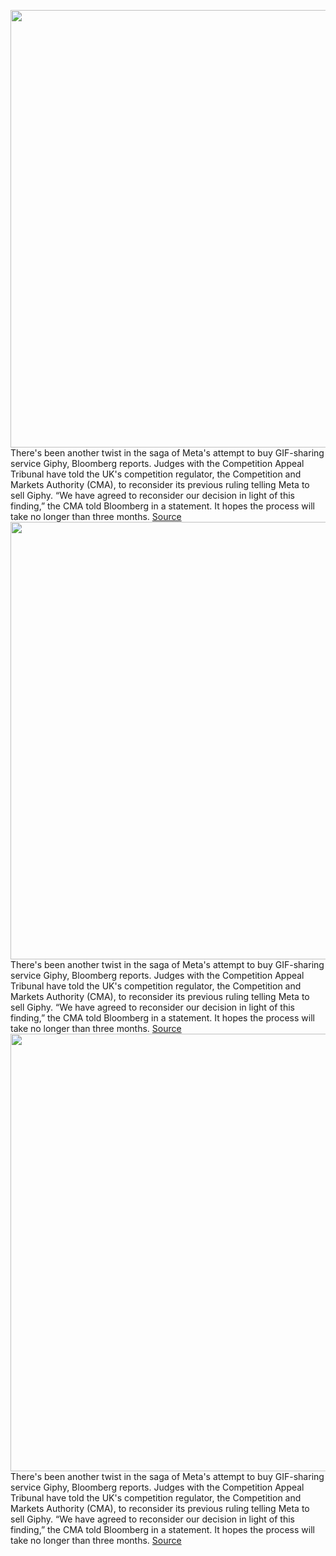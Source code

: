 <img src='https://cdn.vox-cdn.com/thumbor/Y7z6IecOpGUva5l2s5MkNsULrsw=/0x0:2040x1360/1200x800/filters:focal(857x517:1183x843)/cdn.vox-cdn.com/uploads/chorus_image/image/71147848/acastro_211101_1777_meta_0003.0.jpg' width='700px' /><br/>
There's been another twist in the saga of Meta's attempt to buy GIF-sharing service Giphy, Bloomberg reports. Judges with the Competition Appeal Tribunal have told the UK's competition regulator, the Competition and Markets Authority (CMA), to reconsider its previous ruling telling Meta to sell Giphy. “We have agreed to reconsider our decision in light of this finding,” the CMA told Bloomberg in a statement. It hopes the process will take no longer than three months.
<a href='https://www.theverge.com/2022/7/18/23268423/meta-giphy-acquisition-uk-regulator-competiton-markets-authority'> Source <a/><img src='https://cdn.vox-cdn.com/thumbor/Y7z6IecOpGUva5l2s5MkNsULrsw=/0x0:2040x1360/1200x800/filters:focal(857x517:1183x843)/cdn.vox-cdn.com/uploads/chorus_image/image/71147848/acastro_211101_1777_meta_0003.0.jpg' width='700px' /><br/>
There's been another twist in the saga of Meta's attempt to buy GIF-sharing service Giphy, Bloomberg reports. Judges with the Competition Appeal Tribunal have told the UK's competition regulator, the Competition and Markets Authority (CMA), to reconsider its previous ruling telling Meta to sell Giphy. “We have agreed to reconsider our decision in light of this finding,” the CMA told Bloomberg in a statement. It hopes the process will take no longer than three months.
<a href='https://www.theverge.com/2022/7/18/23268423/meta-giphy-acquisition-uk-regulator-competiton-markets-authority'> Source <a/><img src='https://cdn.vox-cdn.com/thumbor/Y7z6IecOpGUva5l2s5MkNsULrsw=/0x0:2040x1360/1200x800/filters:focal(857x517:1183x843)/cdn.vox-cdn.com/uploads/chorus_image/image/71147848/acastro_211101_1777_meta_0003.0.jpg' width='700px' /><br/>
There's been another twist in the saga of Meta's attempt to buy GIF-sharing service Giphy, Bloomberg reports. Judges with the Competition Appeal Tribunal have told the UK's competition regulator, the Competition and Markets Authority (CMA), to reconsider its previous ruling telling Meta to sell Giphy. “We have agreed to reconsider our decision in light of this finding,” the CMA told Bloomberg in a statement. It hopes the process will take no longer than three months.
<a href='https://www.theverge.com/2022/7/18/23268423/meta-giphy-acquisition-uk-regulator-competiton-markets-authority'> Source <a/>